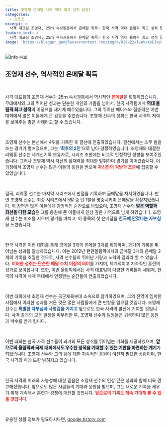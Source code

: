```yaml
---
title: 조영재 은메달 사격 역대 최고 성적 달성!
categories:
  - 스포츠
excerpt: >
  사격 대표팀 조영재, 25ｍ 속사권총에서 은메달 획득! 한국 사격 역대 올림픽 최고 성적 달성, 7명의 선수들이 금메달 3개, 은메달 3개를 가져오며 기념비적인 순간을 만들어냈습니다. 클릭해서 자세한 이야기를 만나보세요!
feature_text: >
  사격 대표팀 조영재, 25ｍ 속사권총에서 은메달 획득! 한국 사격 역대 올림픽 최고 성적 달성, 7명의 선수들이 금메달 3개, 은메달 3개를 가져오며 기념비적인 순간을 만들어냈습니다. 클릭해서 자세한 이야기를 만나보세요!
image: 'https://blogger.googleusercontent.com/img/b/R29vZ2xl/AVvXsEixyZcFfHzMRdzZMjFBmAUKJYCLCGyLL1o632UiGVXcaFdKo_bkvkuCioo0uUKlGfBVcT3P84aROyZIXSBEx3Aw5nCQ3pTgDom1WDC4m8eifvWiAmWEEVb4x6G_l8C0QH225ldMjyaFvpxGEBGNO37VmDTDMHGhJPq73UglMfDca1-0aw/s1600/blogspot.png'
---
```


<p><img src="https://blogger.googleusercontent.com/img/b/R29vZ2xl/AVvXsEixyZcFfHzMRdzZMjFBmAUKJYCLCGyLL1o632UiGVXcaFdKo_bkvkuCioo0uUKlGfBVcT3P84aROyZIXSBEx3Aw5nCQ3pTgDom1WDC4m8eifvWiAmWEEVb4x6G_l8C0QH225ldMjyaFvpxGEBGNO37VmDTDMHGhJPq73UglMfDca1-0aw/s1600/blogspot.png" alt="info 속보" /></p>

<h2 data-ke-size="size26">조영재 선수, 역사적인 은메달 획득</h2>

<p data-ke-size="size16">&nbsp;</p>

<p>사격 대표팀의 조영재 선수가 25ｍ 속사권총에서 역사적인 <b><span style="color: #ee2323;">은메달</span></b>을 획득하였습니다. 무대에서의 그의 뛰어난 성과는 단순한 개인의 기쁨을 넘어서, 한국 사격팀에게 <b><span style="background-color: #21538527;">역대 올림픽 최고 성적</span></b>의 이정표를 새기게 해주었습니다. 그의 뛰어난 페이스와 집중력은 이번 대회에서 많은 이들에게 큰 감동을 주었습니다. 조영재 선수의 성취는 한국 사격의 저력을 보여주는 좋은 사례라고 할 수 있습니다.  </p>

<p data-ke-size="size16">&nbsp;</p>

<p>조영재 선수는 본선에서 4위를 기록한 후 결선에 진출하였습니다. 결선에서는 스무 발을 쏘는 경기가 펼쳐졌으며, 그는 <b><span style="color: #1a5490;">‘최후의 2인’</span></b>으로 남아 경쟁하였습니다. 조영재와 대결한 리웨홍 선수는 세계신기록 보유자로, 시리즈 초반에는 비교적 안정적인 성향을 보여주었습니다. 그러나 조영재 역시 자신의 잠재력을 최대한 발휘하며 경기를 이어갔습니다. 이 과정에서 조영재 선수는 많은 이들의 응원을 받으며 <b><span style="color: #ee2323;">자신만의 겨냥과 조준</span></b>에 집중할 수 있었습니다. </p>

<p data-ke-size="size16">&nbsp;</p>

<p>결국, 리웨홍 선수는 마지막 시리즈에서 만점을 기록하며 금메달을 차지하였습니다. 반면 조영재 선수는 최종 시리즈에서 5발 중 단 1발을 명중시키며 은메달을 확정지었습니다. 이 장면은 많은 이들에게 감정적인 순간으로 남았으며, 조영재 선수의 <b><span style="background-color: #21538527;">맡은 역할과 최선을 다한 모습</span></b>은 그를 응원해 준 이들에게 인상 깊은 기억으로 남게 하였습니다. 조영재 선수는 미소를 지으며 경기를 마치고, 이 종목의 첫 은메달을 <b><span style="color: #1a5490;">한국에 안겼다는 자부심</span></b>을 느꼈습니다. </p>

<p data-ke-size="size16">&nbsp;</p>

<p>한국 사격은 이번 대회를 통해 금메달 3개와 은메달 3개를 획득하며, 과거의 기록을 뛰어넘는 성과를 달성하였습니다. 이는 2012년 런던올림픽에서의 금메달 3개와 은메달 2개의 기록을 초월한 것으로, 사격 선수들의 뛰어난 기량과 노력의 결과라 할 수 있습니다. <b><span style="color: #ee2323;">이러한 성취는 단순한 메달 수치 이상의 의미</span></b>를 가지며, 체계적이고 지속적인 훈련의 성과로 보여집니다. 또한, 이번 올림픽에서는 사격 대표팀의 다양한 기록들이 세워져, 한국의 사격이 세계 무대에서 인정받는 순간들이 연출되었습니다. </p>

<p data-ke-size="size16">&nbsp;</p>

<p>이번 대회에서 조영재 선수는 국군체육부대 소속으로 참가하였으며, 그의 전역이 임박한 시점에서 이러한 성과를 거둔 것은 많은 사람들에게 큰 반향을 일으킬 것입니다. 조영재 선수는 <b><span style="color: #1a5490;">특별한 자부심과 사명감을 가지고</span></b> 앞으로도 한국 사격의 발전에 기여할 것입니다. 사격 종목의 모든 일정을 마무리한 후, 조영재 선수와 팀원들은 귀국하며 많은 응원과 박수를 받게 됩니다. </p>

<p data-ke-size="size16">&nbsp;</p>

<p>이번 대회는 한국 사격 선수들이 과거의 모든 성취를 뛰어넘는 기회를 제공하였으며, <b><span style="background-color: #21538527;">앞으로의 올림픽과 국제 대회에서도 우수한 성적을 기대할 수 있는 기반을 마련하는 계기</span></b>가 되었습니다. 조영재 선수와 그의 팀에 대한 지속적인 응원이 여전히 필요한 상황이며, 한국 사격의 미래 또한 밝혀지고 있습니다.  </p>

<p data-ke-size="size16">&nbsp;</p>

<p>한국 사격의 미래와 가능성에 대한 믿음은 조영재 선수의 인상 깊은 성과와 함께 더욱 견고해졌습니다. 앞으로도 많은 사람들의 기대와 응원을 받으며, 그는 새로운 기록을 세우기 위해 계속해서 훈련과 경쟁에 매진할 것입니다. <b><span style="color: #ee2323;">앞으로의 기록도 계속 기대해 볼 수 있을 것입니다.</span></b></p>

<p data-ke-size="size16">&nbsp;</p>
유용한 생활 정보가 필요하시다면, <a href="https://qoogle.tistory.com" rel="dofollow">qoogle.tistory.com</a>


